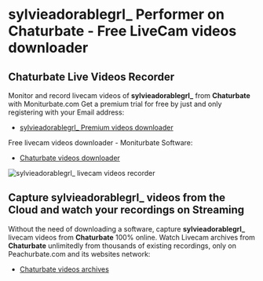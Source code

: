 # sylvieadorablegrl_ Performer on Chaturbate - Free LiveCam videos downloader

## Chaturbate Live Videos Recorder

Monitor and record livecam videos of **sylvieadorablegrl_** from **Chaturbate** with Moniturbate.com
Get a premium trial for free by just and only registering with your Email address:
* [sylvieadorablegrl_ Premium videos downloader](https://moniturbate.com/request-demo-licence-key.html)

Free livecam videos downloader - Moniturbate Software:
* [Chaturbate videos downloader](https://moniturbate.com/moniturbate-download-software.html)

![sylvieadorablegrl_ livecam videos recorder](https://peachurnet.com/templates/moniturbate-software.png)


## Capture sylvieadorablegrl_ videos from the Cloud and watch your recordings on Streaming

Without the need of downloading a software, capture **sylvieadorablegrl_** livecam videos from **Chaturbate** 100% online.
Watch Livecam archives from **Chaturbate** unlimitedly from thousands of existing recordings, only on Peachurbate.com and its websites network:
* [Chaturbate videos archives](https://peachurnet.com/)